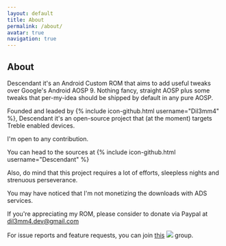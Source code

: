```yaml
---
layout: default
title: About
permalink: /about/
avatar: true
navigation: true
---
```

## About

Descendant it's an Android Custom ROM that aims to add useful tweaks over Google's Android AOSP 9.
Nothing fancy, straight AOSP plus some tweaks that per-my-idea should be shipped by default in any pure AOSP.

Founded and leaded by {% include icon-github.html username="Dil3mm4" %}, Descendant it's an open-source project that (at the moment) targets Treble enabled devices.

I'm open to any contribution. 

You can head to the sources at {% include icon-github.html username="Descendant" %} 

Also, do mind that this project requires a lot of efforts, sleepless nights and strenuous perseverance.

You may have noticed that I'm not monetizing the downloads with ADS services. 

If you're appreciating my ROM, please consider to donate via Paypal at dil3mm4.dev@gmail.com

For issue reports and feature requests, you can join [this](https://t.me/descendant_labyrinth_support) <img src="https://cdn.iconscout.com/icon/free/png-256/telegram-7-569219.png" style="width:20px height:20px"/> group.

